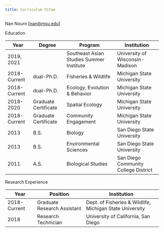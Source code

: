 ```yaml
---
title: Curriculum Vitae
---
```

Nan Nourn [[nan@msu.edu](mailto:nan@msu.edu)]
<div class="f4">
Education
</div>
<div class="pa0">
  <div class="overflow-auto">
    <table class="f7 w-100 mw-100 center" cellspacing="0">
      <thead>
        <tr class="stripe-dark">
          <th class="fw6 tl pa3">Year</th>
          <th class="fw6 tl pa3">Degree</th>
          <th class="fw6 tl pa3">Program</th>
          <th class="fw6 tl pa3">Institution</th>
        </tr>
      </thead>
      <tbody class="lh-copy">
        <tr class="stripe-dark">
          <td class="pa3 bg-washed-green">2019, 2021</td>
          <td class="pa3 bg-washed-green"></td>
          <td class="pa3 bg-washed-green">Southeast Asian Studies Summer Institute</td>
          <td class="pa3 bg-washed-green">University of Wisconsin-Madison</td>
        </tr>
        <tr class="stripe-dark">
          <td class="pa3">2018-Current</td>
          <td class="pa3">dual-Ph.D.</td>
          <td class="pa3">Fisheries & Wildlife</td>
          <td class="pa3">Michigan State University</td>
        </tr>
        <tr class="stripe-dark">
          <td class="pa3 bg-washed-green">2018-Current</td>
          <td class="pa3 bg-washed-green">dual-Ph.D.</td>
          <td class="pa3 bg-washed-green">Ecology, Evolution & Behavior</td>
          <td class="pa3 bg-washed-green">Michigan State University</td>
        </tr>
        <tr class="stripe-dark">
          <td class="pa3">2018-2020</td>
          <td class="pa3">Graduate Certificate</td>
          <td class="pa3">Spatial Ecology</td>
          <td class="pa3">Michigan State University</td>
        </tr>
             <tr class="stripe-dark">
          <td class="pa3 bg-washed-green">2018-Current</td>
          <td class="pa3 bg-washed-green">Graduate Certificate</td>
          <td class="pa3 bg-washed-green">Community Engagement</td>
          <td class="pa3 bg-washed-green">Michigan State University</td>
        </tr>
        <tr class="stripe-dark">
          <td class="pa3">2013</td>
          <td class="pa3">B.S.</td>
          <td class="pa3">Biology</td>
          <td class="pa3">San Diego State University</td>
        </tr>
        <tr class="stripe-dark">
          <td class="pa3 bg-washed-green">2013</td>
          <td class="pa3 bg-washed-green">B.S.</td>
          <td class="pa3 bg-washed-green">Environmental Sciences</td>
          <td class="pa3 bg-washed-green">San Diego State University</td>
        </tr>
        <tr class="stripe-dark">
          <td class="pa3">2011</td>
          <td class="pa3">A.S.</td>
          <td class="pa3">Biological Studies</td>
          <td class="pa3">San Diego Community College District</td>
      </tbody>
    </table>
  </div>
<div class="f4">
Research Experience
<div class="pa0">
  <div class="overflow-auto">
    <table class="f7 w-100 mw-100 center" cellspacing="0">
      <thead>
        <tr class="stripe-dark">
          <th class="fw6 tl pa3">Year</th>
          <th class="fw6 tl pa3">Position</th>
          <th class="fw6 tl pa3">Institution</th>
        </tr>
      </thead>
      <tbody class="lh-copy">
       <tr class="stripe-dark">
          <td class="pa3 bg-washed-green">2018-Current</td>
          <td class="pa3 bg-washed-green">Graduate Research Assistant</td>
          <td class="pa3 bg-washed-green">Dept. of Fisheries & Wildlife, Michigan State University</td>
          </tr>
       <tr class="stripe-dark">
          <td class="pa3 bg-washed-green">2018</td>
          <td class="pa3 bg-washed-green">Research Technician</td>
          <td class="pa3 bg-washed-green">University of California, San Diego</td>
          </tr>

</div>


